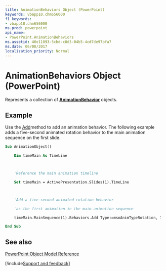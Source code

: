 ```yaml
---
title: AnimationBehaviors Object (PowerPoint)
keywords: vbapp10.chm656000
f1_keywords:
- vbapp10.chm656000
ms.prod: powerpoint
api_name:
- PowerPoint.AnimationBehaviors
ms.assetid: 40e11093-5cbd-c8d3-04b5-4cd7de97bfa7
ms.date: 06/08/2017
localization_priority: Normal
---
```



# AnimationBehaviors Object (PowerPoint)

Represents a collection of  **[AnimationBehavior](PowerPoint.AnimationBehavior.md)** objects.


## Example

Use the [Add](PowerPoint.AnimationBehaviors.Add.md)method to add an animation behavior. The following example adds a five-second animated rotation behavior to the main animation sequence on the first slide.


```vb
Sub AnimationObject()

    Dim timeMain As TimeLine



    'Reference the main animation timeline

    Set timeMain = ActivePresentation.Slides(1).TimeLine



    'Add a five-second animated rotation behavior

    'as the first animation in the main animation sequence

    timeMain.MainSequence(1).Behaviors.Add Type:=msoAnimTypeRotation, Index:=1

End Sub
```


## See also


[PowerPoint Object Model Reference](overview/PowerPoint/object-model.md)

[!include[Support and feedback](~/includes/feedback-boilerplate.md)]